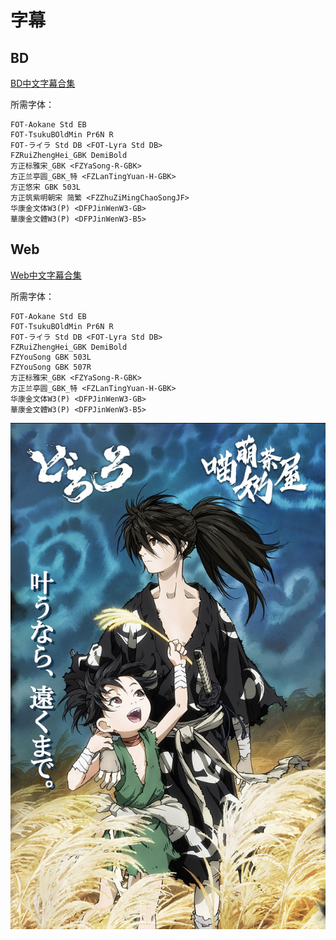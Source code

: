 # 字幕

## BD

[BD中文字幕合集](https://github.com/Nekomoekissaten-SUB/Nekomoekissaten-MIR-Subs/raw/master/Dororo/Dororo_BD_CHI.7z)

所需字体：
```
FOT-Aokane Std EB
FOT-TsukuBOldMin Pr6N R
FOT-ライラ Std DB <FOT-Lyra Std DB>
FZRuiZhengHei_GBK DemiBold
方正标雅宋_GBK <FZYaSong-R-GBK>
方正兰亭圆_GBK_特 <FZLanTingYuan-H-GBK>
方正悠宋 GBK 503L
方正筑紫明朝宋 简繁 <FZZhuZiMingChaoSongJF>
华康金文体W3(P) <DFPJinWenW3-GB>
華康金文體W3(P) <DFPJinWenW3-B5>
```

## Web

[Web中文字幕合集](https://github.com/Nekomoekissaten-SUB/Nekomoekissaten-MIR-Subs/raw/master/Dororo/Dororo_Web_CHI.7z)

所需字体：
```
FOT-Aokane Std EB
FOT-TsukuBOldMin Pr6N R
FOT-ライラ Std DB <FOT-Lyra Std DB>
FZRuiZhengHei_GBK DemiBold
FZYouSong GBK 503L
FZYouSong GBK 507R
方正标雅宋_GBK <FZYaSong-R-GBK>
方正兰亭圆_GBK_特 <FZLanTingYuan-H-GBK>
华康金文体W3(P) <DFPJinWenW3-GB>
華康金文體W3(P) <DFPJinWenW3-B5>
```

![](poster.jpg)